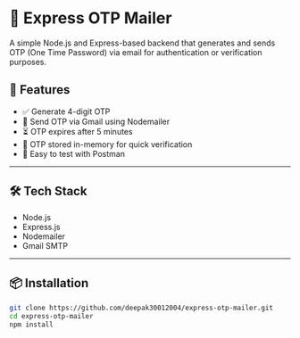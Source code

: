 # 📩 Express OTP Mailer

A simple Node.js and Express-based backend that generates and sends OTP (One Time Password) via email for authentication or verification purposes.

## 🚀 Features

- ✅ Generate 4-digit OTP
- 📧 Send OTP via Gmail using Nodemailer
- ⏳ OTP expires after 5 minutes
- 🔐 OTP stored in-memory for quick verification
- 🧪 Easy to test with Postman

---

## 🛠️ Tech Stack

- Node.js
- Express.js
- Nodemailer
- Gmail SMTP

---

## 📦 Installation

```bash
git clone https://github.com/deepak30012004/express-otp-mailer.git
cd express-otp-mailer
npm install
